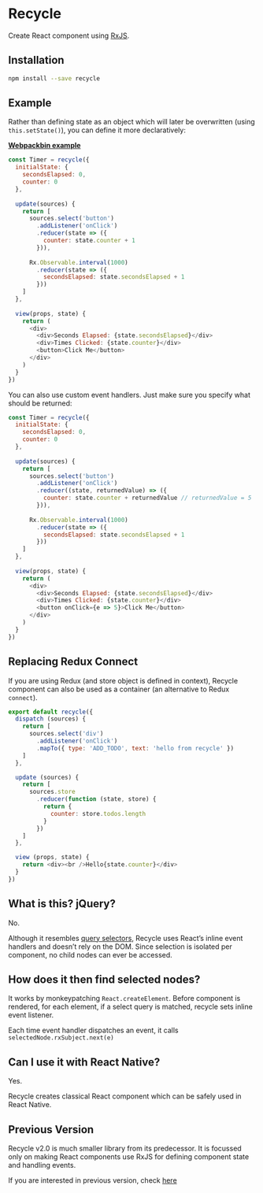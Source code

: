 # Recycle
Create React component using [RxJS](https://github.com/ReactiveX/rxjs).

## Installation
```bash
npm install --save recycle
```

## Example
Rather than defining state as an object which will later be overwritten (using `this.setState()`),
you can define it more declaratively:

[**Webpackbin example**](https://www.webpackbin.com/bins/-KiHSPOMjmY9tz4qYnbv)

```javascript
const Timer = recycle({
  initialState: {
    secondsElapsed: 0,
    counter: 0
  },
 
  update(sources) {
    return [
      sources.select('button')
        .addListener('onClick')
        .reducer(state => ({
          counter: state.counter + 1
        })),
      
      Rx.Observable.interval(1000)
        .reducer(state => ({
          secondsElapsed: state.secondsElapsed + 1
        }))
    ]
  },
 
  view(props, state) {
    return (
      <div>
        <div>Seconds Elapsed: {state.secondsElapsed}</div>
        <div>Times Clicked: {state.counter}</div>
        <button>Click Me</button>
      </div>
    )
  }
})
```

You can also use custom event handlers.
Just make sure you specify what should be returned:

```javascript
const Timer = recycle({
  initialState: {
    secondsElapsed: 0,
    counter: 0
  },
 
  update(sources) {
    return [
      sources.select('button')
        .addListener('onClick')
        .reducer((state, returnedValue) => ({
          counter: state.counter + returnedValue // returnedValue = 5
        })),
      
      Rx.Observable.interval(1000)
        .reducer(state => ({
          secondsElapsed: state.secondsElapsed + 1
        }))
    ]
  },
 
  view(props, state) {
    return (
      <div>
        <div>Seconds Elapsed: {state.secondsElapsed}</div>
        <div>Times Clicked: {state.counter}</div>
        <button onClick={e => 5}>Click Me</button>
      </div>
    )
  }
})
```

## Replacing Redux Connect
If you are using Redux (and store object is defined in context),
Recycle component can also be used as a container (an alternative to Redux `connect`).

```javascript
export default recycle({
  dispatch (sources) {
    return [
      sources.select('div')
        .addListener('onClick')
        .mapTo({ type: 'ADD_TODO', text: 'hello from recycle' })
    ]
  },

  update (sources) {
    return [
      sources.store
        .reducer(function (state, store) {
          return {
            counter: store.todos.length
          }
        })
    ]
  },

  view (props, state) {
    return <div><br />Hello{state.counter}</div>
  }
})
```

## What is this? jQuery?
No.

Although it resembles [query selectors](https://developer.mozilla.org/en-US/docs/Web/API/Document/querySelector), Recycle uses React’s inline event handlers and doesn’t rely on the DOM. Since selection is isolated per component, no child nodes can ever be accessed.

## How does it then find selected nodes?
It works by monkeypatching `React.createElement`.
Before component is rendered, for each element,
if a select query is matched, recycle sets inline event listener.

Each time event handler dispatches an event,
it calls `selectedNode.rxSubject.next(e)`

## Can I use it with React Native?
Yes.

Recycle creates classical React component which can be safely used in React Native.

## Previous Version
Recycle v2.0 is much smaller library from its predecessor.
It is focussed only on making React components use RxJS for defining component state and handling events.

If you are interested in previous version, check [here](https://github.com/recyclejs/recycle/tree/v1.0)